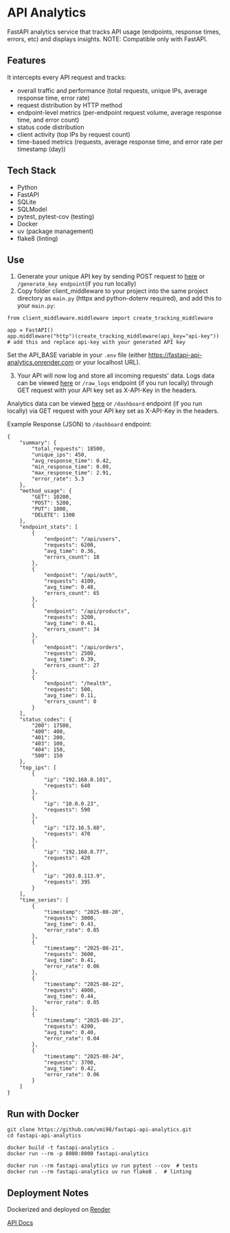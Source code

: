 # API Analytics

FastAPI analytics service that tracks API usage (endpoints, response times, errors, etc) and displays insights. NOTE: Compatible only with FastAPI. 

## Features

It intercepts every API request and tracks:  
- overall traffic and performance (total requests, unique IPs, average response time, error rate)
- request distribution by HTTP method
- endpoint-level metrics (per-endpoint request volume, average response time, and error count)
- status code distribution
- client activity (top IPs by request count)
- time-based metrics (requests, average response time, and error rate per timestamp (day))

## Tech Stack

- Python
- FastAPI
- SQLite
- SQLModel
- pytest, pytest-cov (testing)
- Docker
- uv (package management)
- flake8 (linting)

## Use
1.  Generate your unique API key by sending POST request to [here](https://fastapi-api-analytics.onrender.com/generate_key) or `/generate_key endpoint`(if you run locally)
2.  Copy folder client_middleware to your project into the same project directory as `main.py` (httpx and python-dotenv required), and add this to your `main.py`:

```
from client_middleware.middleware import create_tracking_middleware  

app = FastAPI()
app.middleware("http")(create_tracking_middleware(api_key="api-key"))
# add this and replace api-key with your generated API key
```
Set the API_BASE variable in your `.env` file (either https://fastapi-api-analytics.onrender.com or your localhost URL).

3. Your API will now log and store all incoming requests' data.
Logs data can be viewed [here](https://fastapi-api-analytics.onrender.com/raw_logs) or `/raw_logs` endpoint (if you run locally) through GET request with  your API key set as X-API-Key in the headers.

Analytics data can be viewed [here](https://fastapi-api-analytics.onrender.com/dashboard) or `/dashboard` endpoint (if you run locally) via GET request with  your API key set as X-API-Key in the headers.

Example Response (JSON) to `/dashboard` endpoint:
```
{
    "summary": {
        "total_requests": 18500,
        "unique_ips": 450,
        "avg_response_time": 0.42,
        "min_response_time": 0.09,
        "max_response_time": 2.91,
        "error_rate": 5.3
    },
    "method_usage": {
        "GET": 10200,
        "POST": 5200,
        "PUT": 1800,
        "DELETE": 1300
    },
    "endpoint_stats": [
        {
            "endpoint": "/api/users",
            "requests": 6200,
            "avg_time": 0.36,
            "errors_count": 18
        },
        {
            "endpoint": "/api/auth",
            "requests": 4100,
            "avg_time": 0.48,
            "errors_count": 65
        },
        {
            "endpoint": "/api/products",
            "requests": 3200,
            "avg_time": 0.41,
            "errors_count": 34
        },
        {
            "endpoint": "/api/orders",
            "requests": 2500,
            "avg_time": 0.39,
            "errors_count": 27
        },
        {
            "endpoint": "/health",
            "requests": 500,
            "avg_time": 0.11,
            "errors_count": 0
        }
    ],
    "status_codes": {
        "200": 17500,
        "400": 400,
        "401": 200,
        "403": 100,
        "404": 150,
        "500": 150
    },
    "top_ips": [
        {
            "ip": "192.168.0.101",
            "requests": 640
        },
        {
            "ip": "10.0.0.23",
            "requests": 590
        },
        {
            "ip": "172.16.5.88",
            "requests": 470
        },
        {
            "ip": "192.168.0.77",
            "requests": 420
        },
        {
            "ip": "203.0.113.9",
            "requests": 395
        }
    ],
    "time_series": [
        {
            "timestamp": "2025-08-20",
            "requests": 3000,
            "avg_time": 0.43,
            "error_rate": 0.05
        },
        {
            "timestamp": "2025-08-21",
            "requests": 3600,
            "avg_time": 0.41,
            "error_rate": 0.06
        },
        {
            "timestamp": "2025-08-22",
            "requests": 4000,
            "avg_time": 0.44,
            "error_rate": 0.05
        },
        {
            "timestamp": "2025-08-23",
            "requests": 4200,
            "avg_time": 0.40,
            "error_rate": 0.04
        },
        {
            "timestamp": "2025-08-24",
            "requests": 3700,
            "avg_time": 0.42,
            "error_rate": 0.06
        }
    ]
}
```

## Run with Docker
```
git clone https://github.com/vmi98/fastapi-api-analytics.git
cd fastapi-api-analytics

docker build -t fastapi-analytics .
docker run --rm -p 8000:8000 fastapi-analytics

docker run --rm fastapi-analytics uv run pytest --cov  # tests
docker run --rm fastapi-analytics uv run flake8 .  # linting

```

## Deployment Notes

Dockerized and deployed on [Render](https://fastapi-api-analytics.onrender.com/)

[API Docs](https://fastapi-api-analytics.onrender.com/docs)
